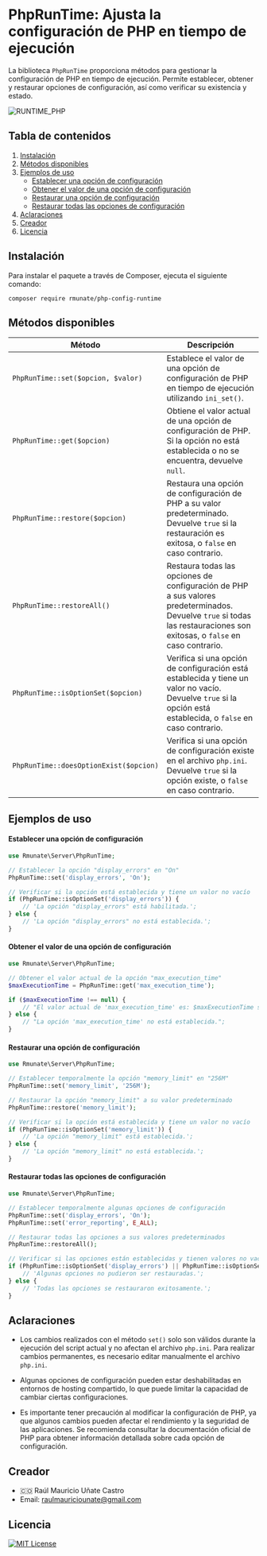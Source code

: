 # PhpRunTime: Ajusta la configuración de PHP en tiempo de ejecución

La biblioteca `PhpRunTime` proporciona métodos para gestionar la configuración de PHP en tiempo de ejecución. Permite establecer, obtener y restaurar opciones de configuración, así como verificar su existencia y estado.

![RUNTIME_PHP](https://github.com/rmunate/PHPInfoServer/assets/91748598/873f40e0-9278-4a82-a50c-5baef7b7691a)

## Tabla de contenidos
1. [Instalación](#instalación)
2. [Métodos disponibles](#métodos-disponibles)
3. [Ejemplos de uso](#ejemplos-de-uso)
   - [Establecer una opción de configuración](#establecer-una-opción-de-configuración)
   - [Obtener el valor de una opción de configuración](#obtener-el-valor-de-una-opción-de-configuración)
   - [Restaurar una opción de configuración](#restaurar-una-opción-de-configuración)
   - [Restaurar todas las opciones de configuración](#restaurar-todas-las-opciones-de-configuración)
4. [Aclaraciones](#aclaraciones)
5. [Creador](#creador)
6. [Licencia](#licencia)

## Instalación
Para instalar el paquete a través de Composer, ejecuta el siguiente comando:

```shell
composer require rmunate/php-config-runtime
```

## Métodos disponibles

| Método | Descripción |
| - | - |
| `PhpRunTime::set($opcion, $valor)` | Establece el valor de una opción de configuración de PHP en tiempo de ejecución utilizando `ini_set()`. |
| `PhpRunTime::get($opcion)` | Obtiene el valor actual de una opción de configuración de PHP. Si la opción no está establecida o no se encuentra, devuelve `null`. |
| `PhpRunTime::restore($opcion)` | Restaura una opción de configuración de PHP a su valor predeterminado. Devuelve `true` si la restauración es exitosa, o `false` en caso contrario. |
| `PhpRunTime::restoreAll()` | Restaura todas las opciones de configuración de PHP a sus valores predeterminados. Devuelve `true` si todas las restauraciones son exitosas, o `false` en caso contrario. |
| `PhpRunTime::isOptionSet($opcion)` | Verifica si una opción de configuración está establecida y tiene un valor no vacío. Devuelve `true` si la opción está establecida, o `false` en caso contrario. |
| `PhpRunTime::doesOptionExist($opcion)` | Verifica si una opción de configuración existe en el archivo `php.ini`. Devuelve `true` si la opción existe, o `false` en caso contrario. |

## Ejemplos de uso

#### Establecer una opción de configuración

```php
use Rmunate\Server\PhpRunTime;

// Establecer la opción "display_errors" en "On"
PhpRunTime::set('display_errors', 'On');

// Verificar si la opción está establecida y tiene un valor no vacío
if (PhpRunTime::isOptionSet('display_errors')) {
    // 'La opción "display_errors" está habilitada.';
} else {
    // 'La opción "display_errors" no está establecida.';
}
```

#### Obtener el valor de una opción de configuración

```php
use Rmunate\Server\PhpRunTime;

// Obtener el valor actual de la opción "max_execution_time"
$maxExecutionTime = PhpRunTime::get('max_execution_time');

if ($maxExecutionTime !== null) {
    // "El valor actual de 'max_execution_time' es: $maxExecutionTime segundos.";
} else {
    // "La opción 'max_execution_time' no está establecida.";
}
```

#### Restaurar una opción de configuración

```php
use Rmunate\Server\PhpRunTime;

// Establecer temporalmente la opción "memory_limit" en "256M"
PhpRunTime::set('memory_limit', '256M');

// Restaurar la opción "memory_limit" a su valor predeterminado
PhpRunTime::restore('memory_limit');

// Verificar si la opción está establecida y tiene un valor no vacío
if (PhpRunTime::isOptionSet('memory_limit')) {
    // 'La opción "memory_limit" está establecida.';
} else {
    // 'La opción "memory_limit" no está establecida.';
}
```

#### Restaurar todas las opciones de configuración

```php
use Rmunate\Server\PhpRunTime;

// Establecer temporalmente algunas opciones de configuración
PhpRunTime::set('display_errors', 'On');
PhpRunTime::set('error_reporting', E_ALL);

// Restaurar todas las opciones a sus valores predeterminados
PhpRunTime::restoreAll();

// Verificar si las opciones están establecidas y tienen valores no vacíos
if (PhpRunTime::isOptionSet('display_errors') || PhpRunTime::isOptionSet('error_reporting')) {
    // 'Algunas opciones no pudieron ser restauradas.';
} else {
    // 'Todas las opciones se restauraron exitosamente.';
}
```

## Aclaraciones

- Los cambios realizados con el método `set()` solo son válidos durante la ejecución del script actual y no afectan el archivo `php.ini`. Para realizar cambios permanentes, es necesario editar manualmente el archivo `php.ini`.

- Algunas opciones de configuración pueden estar deshabilitadas en entornos de hosting compartido, lo que puede limitar la capacidad de cambiar ciertas configuraciones.

- Es importante tener precaución al modificar la configuración de PHP, ya que algunos cambios pueden afectar el rendimiento y la seguridad de las aplicaciones. Se recomienda consultar la documentación oficial de PHP para obtener información detallada sobre cada opción de configuración.

## Creador
- 🇨🇴 Raúl Mauricio Uñate Castro
- Email: raulmauriciounate@gmail.com

## Licencia
[![MIT License](https://img.shields.io/badge/License-MIT-green.svg)](https://choosealicense.com/licenses/mit/)
